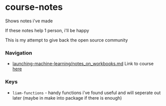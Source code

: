 # course-notes
Shows notes i've made

If these notes help 1 person, i'll be happy

This is my attempt to give back the open source community

### Navigation

- [launching-machine-learning/notes_on_workbooks.md](./launching-machine-learning/notes_on_workbooks.md) Link to course [here](https://www.coursera.org/learn/launching-machine-learning)

### Keys
- `liam-functions` - handy functions i've found useful and will seperate out later (maybe in make into package if there is enough)